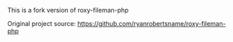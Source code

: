 This is a fork version of roxy-fileman-php


Original project source: https://github.com/ryanrobertsname/roxy-fileman-php